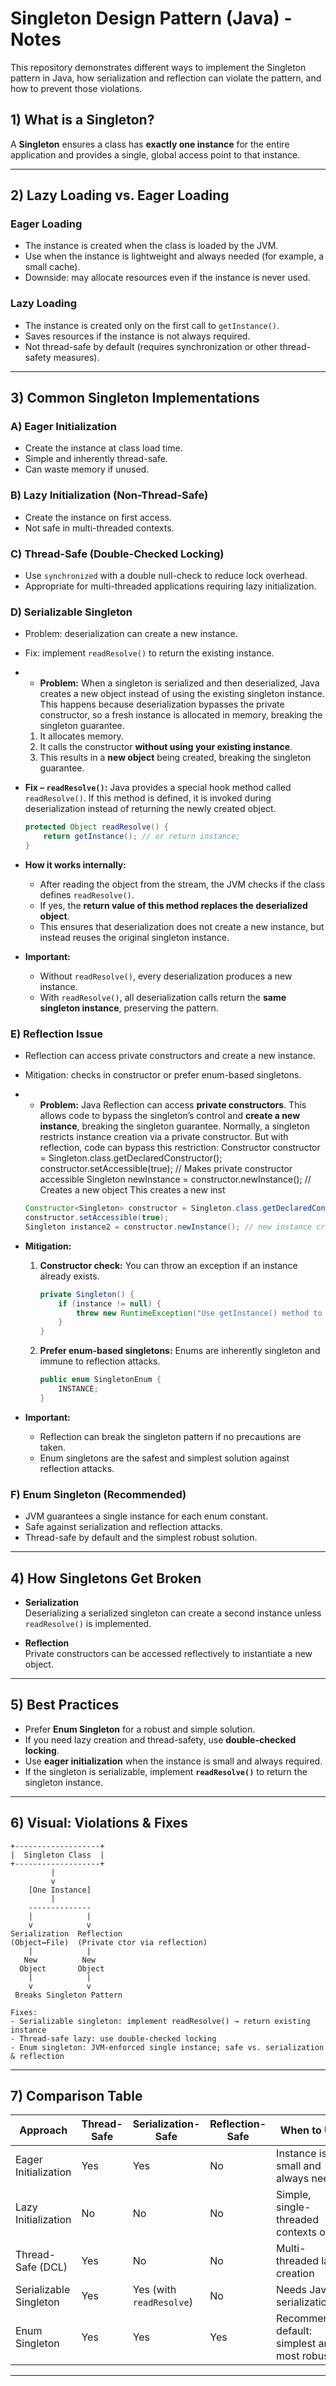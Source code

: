 # Singleton Design Pattern (Java) - Notes

This repository demonstrates different ways to implement the Singleton pattern in Java,
how serialization and reflection can violate the pattern, and how to prevent those violations.

## 1) What is a Singleton?
A **Singleton** ensures a class has **exactly one instance** for the entire application
and provides a single, global access point to that instance.

---

## 2) Lazy Loading vs. Eager Loading

### Eager Loading
- The instance is created when the class is loaded by the JVM.
- Use when the instance is lightweight and always needed (for example, a small cache).
- Downside: may allocate resources even if the instance is never used.

### Lazy Loading
- The instance is created only on the first call to `getInstance()`.
- Saves resources if the instance is not always required.
- Not thread-safe by default (requires synchronization or other thread-safety measures).

---

## 3) Common Singleton Implementations

### A) Eager Initialization
- Create the instance at class load time.
- Simple and inherently thread-safe.
- Can waste memory if unused.

### B) Lazy Initialization (Non-Thread-Safe)
- Create the instance on first access.
- Not safe in multi-threaded contexts.

### C) Thread-Safe (Double-Checked Locking)
- Use `synchronized` with a double null-check to reduce lock overhead.
- Appropriate for multi-threaded applications requiring lazy initialization.

### D) Serializable Singleton
- Problem: deserialization can create a new instance.
- Fix: implement `readResolve()` to return the existing instance.
- * **Problem:**
   When a singleton is serialized and then deserialized, Java creates a new object instead of using the existing singleton instance. This happens because deserialization bypasses the private constructor, so a fresh instance is allocated in memory, breaking the singleton guarantee.

  1. It allocates memory.
  2. It calls the constructor **without using your existing instance**.
  3. This results in a **new object** being created, breaking the singleton guarantee.

* **Fix – `readResolve()`:**
  Java provides a special hook method called `readResolve()`.
  If this method is defined, it is invoked during deserialization instead of returning the newly created object.

  ```java
  protected Object readResolve() {
      return getInstance(); // or return instance;
  }
  ```

* **How it works internally:**

  * After reading the object from the stream, the JVM checks if the class defines `readResolve()`.
  * If yes, the **return value of this method replaces the deserialized object**.
  * This ensures that deserialization does not create a new instance, but instead reuses the original singleton instance.

* **Important:**

  * Without `readResolve()`, every deserialization produces a new instance.
  * With `readResolve()`, all deserialization calls return the **same singleton instance**, preserving the pattern.

### E) Reflection Issue
- Reflection can access private constructors and create a new instance.
- Mitigation: checks in constructor or prefer enum-based singletons.

- * **Problem:**
  Java Reflection can access **private constructors**. This allows code to bypass the singleton’s control and **create a new instance**, breaking the singleton guarantee.
Normally, a singleton restricts instance creation via a private constructor. But with reflection, code can bypass this restriction:
Constructor<Singleton> constructor = Singleton.class.getDeclaredConstructor();
constructor.setAccessible(true);          // Makes private constructor accessible
Singleton newInstance = constructor.newInstance(); // Creates a new object
This creates a new inst

  ```java
  Constructor<Singleton> constructor = Singleton.class.getDeclaredConstructor();
  constructor.setAccessible(true);
  Singleton instance2 = constructor.newInstance(); // new instance created!
  ```

* **Mitigation:**

  1. **Constructor check:**
     You can throw an exception if an instance already exists.

     ```java
     private Singleton() {
         if (instance != null) {
             throw new RuntimeException("Use getInstance() method to create");
         }
     }
     ```

  2. **Prefer enum-based singletons:**
     Enums are inherently singleton and immune to reflection attacks.

     ```java
     public enum SingletonEnum {
         INSTANCE;
     }
     ```

* **Important:**

  * Reflection can break the singleton pattern if no precautions are taken.
  * Enum singletons are the safest and simplest solution against reflection attacks.

### F) Enum Singleton (Recommended)
- JVM guarantees a single instance for each enum constant.
- Safe against serialization and reflection attacks.
- Thread-safe by default and the simplest robust solution.

---

## 4) How Singletons Get Broken

- **Serialization**  
  Deserializing a serialized singleton can create a second instance unless `readResolve()` is implemented.

- **Reflection**  
  Private constructors can be accessed reflectively to instantiate a new object.

---

## 5) Best Practices

- Prefer **Enum Singleton** for a robust and simple solution.
- If you need lazy creation and thread-safety, use **double-checked locking**.
- Use **eager initialization** when the instance is small and always required.
- If the singleton is serializable, implement **`readResolve()`** to return the singleton instance.

---

## 6) Visual: Violations & Fixes

```text
+-------------------+
|  Singleton Class  |
+-------------------+
         |
         v
    [One Instance]
         |
    --------------
    |            |
    v            v
Serialization  Reflection
(Object↔File)  (Private ctor via reflection)
    |            |
   New          New
  Object       Object
    |            |
    v            v
 Breaks Singleton Pattern

Fixes:
- Serializable singleton: implement readResolve() → return existing instance
- Thread-safe lazy: use double-checked locking
- Enum singleton: JVM-enforced single instance; safe vs. serialization & reflection
```

---

## 7) Comparison Table

| Approach                  | Thread-Safe | Serialization-Safe | Reflection-Safe | When to Use                                        |
|--------------------------|-------------|--------------------|-----------------|----------------------------------------------------|
| Eager Initialization     | Yes         | Yes                | No              | Instance is small and always needed                |
| Lazy Initialization      | No          | No                 | No              | Simple, single-threaded contexts only              |
| Thread-Safe (DCL)        | Yes         | No                 | No              | Multi-threaded lazy creation                       |
| Serializable Singleton   | Yes         | Yes (with `readResolve`) | No       | Needs Java serialization                           |
| Enum Singleton           | Yes         | Yes                | Yes             | Recommended default: simplest and most robust      |

---

